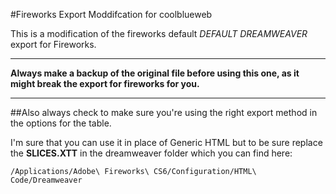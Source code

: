 #Fireworks Export Moddifcation for coolblueweb

This is a modification of the fireworks default <em>DEFAULT DREAMWEAVER</em> export for Fireworks.

---

<strong>Always make a backup of the original file before using this one, as it might break the export for fireworks for you.</strong>

---

##Also always check to make sure you're using the right export method in the options for the table.

I'm sure that you can use it in place of Generic HTML but to be sure replace the <strong>SLICES.XTT</strong> in the dreamweaver folder which you can find here:

	/Applications/Adobe\ Fireworks\ CS6/Configuration/HTML\ Code/Dreamweaver